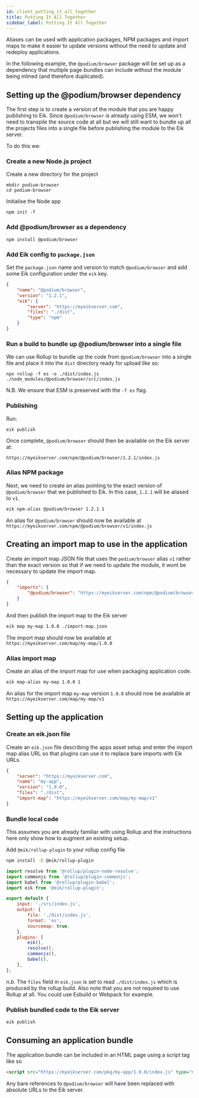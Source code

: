 ```yaml
---
id: client_putting_it_all_together
title: Putting It All Together
sidebar_label: Putting It All Together
---
```


Aliases can be used with application packages, NPM packages and import maps to make it easier to update versions without the need to update and redeploy applications.

In the following example, the `@podium/browser` package will be set up as a dependency that multiple page bundles can include without the module being inlined (and therefore duplicated).

## Setting up the @podium/browser dependency

The first step is to create a version of the module that you are happy publishing to Eik. Since `@podium/browser` is already using ESM, we won't need to transpile the source code at all but we will still want to bundle up all the projects files into a single file before publishing the module to the Eik server.

To do this we:

### Create a new Node.js project

Create a new directory for the project

```
mkdir podium-browser
cd podium-browser
```

Initialise the Node app

```
npm init -f
```

### Add @podium/browser as a dependency

```
npm install @podium/browser
```

### Add Eik config to `package.json`

Set the `package.json` name and version to match `@podium/browser` and add some Eik configuration under the `eik` key.

```json
{
    "name": "@podium/browser",
    "version": "1.2.1",
    "eik": {
        "server": "https://myeikserver.com",
        "files": "./dist",
        "type": "npm"
    }
}
```

### Run a build to bundle up @podium/browser into a single file

We can use Rollup to bundle up the code from `@podium/browser` into a single file and place it into the `dist` directory ready for upload like so:

```
npx rollup -f es -o ./dist/index.js ./node_modules/@podium/browser/src/index.js
```

N.B. We ensure that ESM is preserved with the `-f es` flag.

### Publishing

Run:

```
eik publish
```

Once complete, `@podium/browser` should then be available on the Eik server at:

```
https://myeikserver.com/npm/@podium/browser/1.2.1/index.js
```

### Alias NPM package

Next, we need to create an alias pointing to the exact version of `@podium/browser` that we published to Eik. In this case, `1.2.1` will be aliased to `v1`.

```sh
eik npm-alias @podium/browser 1.2.1 1
```

An alias for `@podium/browser` should now be available at `https://myeikserver.com/npm/@podium/browser/v1/index.js`

## Creating an import map to use in the application

Create an import map JSON file that uses the `podium/browser` alias `v1` rather than the exact version so that if we need to update the module, it wont be necessary to update the import map.

```json
{
    "imports": {
        "@podium/browser": "https://myeikserver.com/npm/@podium/browser/v1/index.js"
    }
}
```

And then publish the import map to the Eik server

```sh
eik map my-map 1.0.0 ./import-map.json
```

The import map should now be available at `https://myeikserver.com/map/my-map/1.0.0`

### Alias import map

Create an alias of the import map for use when packaging application code.

```sh
eik map-alias my-map 1.0.0 1
```

An alias for the import map `my-map` version `1.0.0` should now be available at `https://myeikserver.com/map/my-map/v1`

## Setting up the application

### Create an eik.json file

Create an `eik.json` file describing the apps asset setup and enter the import map alias URL so that plugins can use it to replace bare imports with Eik URLs.

```json
{
    "server": "https://myeikserver.com",
    "name": "my-app",
    "version": "1.0.0",
    "files": "./dist",
    "import-map": "https://myeikserver.com/map/my-map/v1"
}
```

### Bundle local code

This assumes you are already familiar with using Rollup and the instructions here only show how to augment an existing setup.

Add `@eik/rollup-plugin` to your rollup config file

```sh
npm install -D @eik/rollup-plugin
```

```js
import resolve from '@rollup/plugin-node-resolve';
import commonjs from '@rollup/plugin-commonjs';
import babel from '@rollup/plugin-babel';
import eik from '@eik/rollup-plugin';

export default {
    input: './src/index.js',
    output: {
        file: './dist/index.js',
        format: 'es',
        sourcemap: true,
    },
    plugins: [
        eik(),
        resolve(),
        commonjs(),
        babel(),
    ],
};
```

*n.b.* The `files` field in `eik.json` is set to read `./dist/index.js` which is produced by the rollup build.
Also note that you are not required to use Rollup at all. You could use Esbuild or Webpack for example.

### Publish bundled code to the Eik server

```sh
eik publish
```

## Consuming an application bundle

The application bundle can be included in an HTML page using a script tag like so

```html
<script src="https://myeikserver.com/pkg/my-app/1.0.0/index.js" type="module" defer></script>
```

Any bare references to `@podium/browser` will have been replaced with absolute URLs to the Eik server.